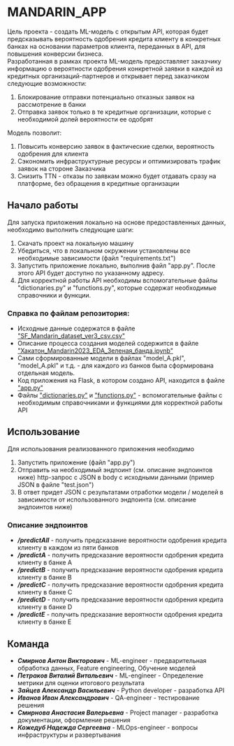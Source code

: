 # MANDARIN_APP
Цель проекта - создать ML-модель с открытым API, которая будет предсказывать вероятность одобрения кредита клиенту в конкретных банках на основании параметров клиента, переданных в API, для повышения конверсии бизнеса.  
Разработанная в рамках проекта ML-модель предоставляет заказчику информацию о вероятности одобрения конкретной заявки в каждой из кредитных организаций-партнеров и открывает перед заказчиком следующие возможности:  
1. Блокирование отправки потенциально отказных заявок на рассмотрение в банки  
2. Отправка заявок только в те кредитные организации, которые с необходимой долей вероятности ее одобрят

Модель позволит:   
1. Повысить конверсию заявок в фактические сделки, вероятность одобрения для клиента
2. Сэкономить инфраструктурные ресурсы и оптимизировать трафик заявок на стороне Заказчика
3. Снизить TTN - отказы по заявкам можно будет отдавать сразу на платформе, без обращения в кредитные организации

## Начало работы
Для запуска приложения локально на основе предоставленных данных, необходимо выполнить следующие шаги:
1. Скачать проект на локальную машину
2. Убедиться, что в локальном окружении установлены все необходимые зависимости (файл "requirements.txt")
3. Запустить приложение локально, выполнив файл "app.py". После этого API будет доступно по указанному адресу.
4. Для корректной работы API необходимы вспомогательные файлы "dictionaries.py" и "functions.py", которые содержат необходимые справочники и функции.


### Справка по файлам репозитория:
* Исходные данные содержатся в файле ["SF_Mandarin_dataset_ver3_csv.csv"](https://github.com/smirnovanton90/MANDARIN_APP/blob/master/SF_Mandarin_dataset_ver3_csv.csv)
* Описание процесса создания моделей содержится в файле ["Хакатон_Mandarin2023_EDA_Зеленая_банда.ipynb"](https://github.com/smirnovanton90/MANDARIN_APP/blob/master/Хакатон_Mandarin2023_EDA_Зеленая_банда.ipynb)
* Сами сформированные модели в файлах "model_A.pkl", "model_A.pkl" и т.д. - для каждого из банков была сформирована
отдельная модель.
* Код приложения на Flask, в котором создано API, находится в файле ["app.py"](https://github.com/smirnovanton90/MANDARIN_APP/blob/master/app.py)
* Файлы ["dictionaries.py"](https://github.com/smirnovanton90/MANDARIN_APP/blob/master/dictionaries.py) и ["functions.py"](https://github.com/smirnovanton90/MANDARIN_APP/blob/master/functions.py) - вспомогательные файлы с необходимым справочниками и функциями для
корректной работы API

## Использование
Для использования реализованного приложения необходимо
1. Запустить приложение (файл "app.py")
2. Отправить на необходимый эндпоинт (см. описание эндпоинтов ниже) http-запрос с JSON в body с исходными данными (пример JSON в файле "test.json")
3. В ответ придет JSON с результатами отработки модели / моделей в зависимости от использованного эндпоинта (см. описание эндпоинтов ниже)

### Описание эндпоинтов
* ***/predictAll*** - получить предсказание вероятности одобрения кредита клиенту в каждом из пяти банков
* ***/predictA*** - получить предсказание вероятности одобрения кредита клиенту в банке A
* ***/predictB*** - получить предсказание вероятности одобрения кредита клиенту в банке B
* ***/predictC*** - получить предсказание вероятности одобрения кредита клиенту в банке C
* ***/predictD*** - получить предсказание вероятности одобрения кредита клиенту в банке D
* ***/predictE*** - получить предсказание вероятности одобрения кредита клиенту в банке E

## Команда
* ***Смирнов Антон Викторович*** - ML-engineer - предварительная обработка данных, Feature engineering, Обучение моделей
* ***Петраков Виталий Витальевич*** - ML-engineer - Определение метрики для оценки итогового результата
* ***Зайцев Александр Васильевич*** - Python developer - разработка API
* ***Иванов Иван Александрович*** - QA-engineer - тестирование решения
* ***Смирнова Анастасия Валерьевна*** - Project manager - разработка документации, оформление решения
* ***Кожедуб Надежда Сергеевна*** - MLOps-engineer - вопросы инфраструктуры и развертывания

